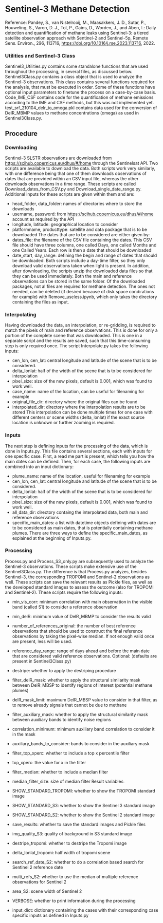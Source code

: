 # Sentinel-3 Methane Detection

Reference:
Pandey, S., van Nistelrooij, M., Maasakkers, J. D., Sutar, P., Houweling, S., Varon, D. J., Tol, P., Gains, D., Worden, J., and Aben, I.: Daily detection and quantification of methane leaks using Sentinel-3: a tiered satellite observation approach with Sentinel-2 and Sentinel-5p, Remote Sens. Environ., 296, 113716, https://doi.org/10.1016/j.rse.2023.113716, 2022. 



### Utilities and Sentinel-3 Class
Sentinel3_Utilities.py contains some standalone functions that are used throughout the processing, in several files, as discussed below.
Sentinel3Class.py contains a class object that is used to analyze the Sentinel-3 observations. This class contains several functions required for the analysis, that must be executed in order. Some of these functions have optional input parameters to finetune the process on a case-by-case basis.
Code_IME_CSF contains code for the quantification of methane emissions according to the IME and CSF methods, but this was not implemented yet. test_srf_210104_delr_to_omega.pkl contains data used for the conversion of DelR_MBMP values to methane concentrations (omega) as used in Sentinel3Class.py.

## Procedure

### Downloading
Sentinel-3 SLSTR observations are downloaded from https://scihub.copernicus.eu/dhus/#/home through the Sentinelsat API. Two scripts are available to download the data. Both scripts work very similarly, with one difference being that one of them downloads observations of dates that are provided within an CSV input file, whereas the other downloads observations in a time range. These scripts are called Download_dates_from_CSV.py and Download_single_date_range.py. Additional inputs for these scripts are given within them and are:
- head_folder, data_folder: names of directories where to store the downloads
- username, password: from https://scihub.copernicus.eu/dhus/#/home account as required
by the API
- longitude, latitude: geographical location to consider
- platformname, producttype: satellite and data package that is to be downloaded
The dates that are to be considered are either given by:
- dates_file: the filename of the CSV file containing the dates. This CSV file should have three
columns, one called Days, one called Months and one Called Years. Each row is then a date
that should be downloaded
- date_start, day_range: defining the begin and range of dates that should be downloaded.
Both scripts include a day-time filter, so they only download valid observations taken when light is present. In addition, after downloading, the scripts unzip the downloaded data files so that they can be used immediately. Both the main and reference observations can be stored in the same folder. Of the downloaded packages, not al files are required for methane detection. The ones not needed, can be deleted (if desired because of disk space condirations for example) with Remove_useless.ipynb, which only takes the directory containing the files as input.
### Interpolating
Having downloaded the data, an interpolation, or re-gridding, is required to match the pixels of main and reference observations. This is done for only a portion of the complete scene that was downloaded. This is one in a separate script and the results are saved, such that this time-consuming step is only required once. The script Interpolate.py takes the following inputs:
- cen_lon, cen_lat: central longitude and latitude of the scene that is to be considered.
- delta_lonlat: half of the width of the scene that is to be considered for interpolation
- pixel_size: size of the new pixels, default is 0.001, which was found to work well.
- case_name: name of the location, can be useful for filenaming for example
- original_file_dir: directory where the original files can be found
- interpolated_dir: directory where the interpolation results are to be stored
This interpolation can be done multiple times for one case with different centers or scene widths (delta_lonlat) if the exact source location is unknown or further zooming is required.
### Inputs
The next step is defining inputs for the processing of the data, which is done in Inputs.py. This file contains several sections, each with inputs for one specific case. First, a read me part is present, which tells you how the main dates can be defined. Then, for each case, the following inputs are combined into an input dictionary:
- plume_name: name of the location, useful for filenaming for example
- cen_lon, cen_lat: central longitude and latitude of the scene that is to be considered.
- delta_lonlat: half of the width of the scene that is to be considered for interpolation
- pixel_size: size of the new pixels, default is 0.001, which was found to work well.
- all_data_dir: directory containg the interpolated data, both main and reference
observations
- specific_main_dates: a list with datetime objects defining with dates are to be considered as
main dates, that is potentially containing methane plumes. There are three ways to define the specific_main_dates, as explained at the beginning of Inputs.py.
### Processing
Process.py and Process_S3_only.py are subsequently used to analyze the Sentinel-3 observations. These scripts make extensive use of the Sentinel3Class.py. The difference is that Process.py analyzes, besides Sentinel-3, the corresponding TROPOMI and Sentinel-2 observations as well. These scripts can save the relevant results as Pickle files, as well as the developed standard images to assess the outcome (also for TROPOMI and Sentinel-2).
These scripts require the following inputs:
- min_vis_corr: minimum correlation with main observation in the visible band (called S1) to
consider a reference observation
- min_delR: minimum value of DelR_MBMP to consider the results valid
- number_of_references_original: the number of best reference observations that should be
used to construct the final reference observations by taking the pixel-wise median. If not
enough valid once are present, less will be used.
- reference_day_range: range of days ahead and before the main date that are considered
valid reference observations.
Optional: (defaults are present in Sentinel3Class.py)
- destripe: whether to apply the destriping procedure
- filter_delR_mask: whether to apply the structural similarity mask between DelR_MBSP to
identify regions of interest (potential methane plumes)

- delR_mask_limit: maximum DelR_MBSP value to consider in that filter, as to remove already signals that cannot be due to methane
- filter_auxiliary_mask: whether to apply the structural similarity mask between auxiliary bands to identify noise regions
- correlation_minimum: minimum auxiliary band correlation to consider it in the mask
- auxiliary_bands_to_consider: bands to consider in the auxiliary mask
- filter_top_xperc: whether to include a top x percentile filter
- top_xperc: the value for x in the filter
- filter_median: whether to include a median filter
- median_filter_size: size of median filter Result variables:
- SHOW_STANDARD_TROPOMI: whether to show the TROPOMI standard image
- SHOW_STANDARD_S3: whether to show the Sentinel 3 standard image
- SHOW_STANDARD_S2: whether to show the Sentinel 2 standard image
- save_results: whether to save the standard images and Pickle files
- img_quality_S3: quality of background in S3 standard image
- destripe_tropomi: whether to destripe the Tropomi image
- delta_lonlat_tropomi: half width of tropomi scene
- search_ref_date_S2: whether to do a correlation based search for Sentinel 2 reference date
- multi_refs_S2: whether to use the median of multiple reference observations for Sentinel 2
- area_S2: scene width of Sentinel 2
- VERBOSE: whether to print information during the processing
- input_dict: dictionary containing the cases with their corresponding case specific inputs as
defined in Inputs.py
